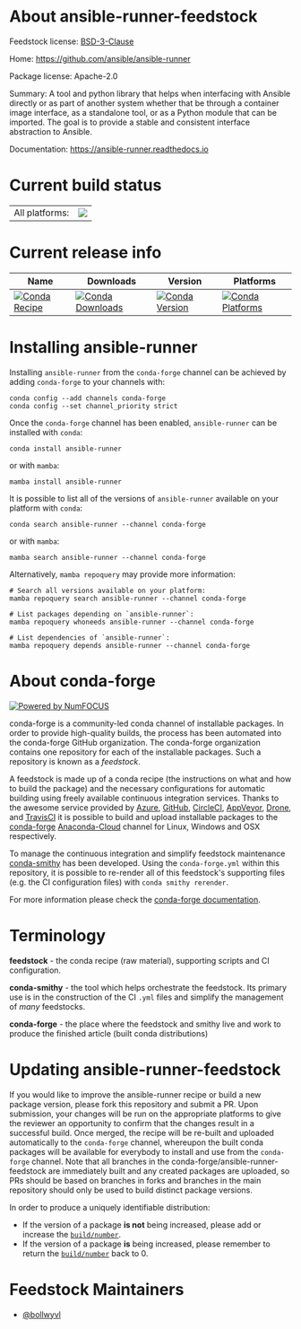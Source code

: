 About ansible-runner-feedstock
==============================

Feedstock license: [BSD-3-Clause](https://github.com/conda-forge/ansible-runner-feedstock/blob/main/LICENSE.txt)

Home: https://github.com/ansible/ansible-runner

Package license: Apache-2.0

Summary: A tool and python library that helps when interfacing with Ansible directly
or as part of another system whether that be through a container image
interface, as a standalone tool, or as a Python module that can be
imported. The goal is to provide a stable and consistent interface
abstraction to Ansible.


Documentation: https://ansible-runner.readthedocs.io

Current build status
====================


<table><tr><td>All platforms:</td>
    <td>
      <a href="https://dev.azure.com/conda-forge/feedstock-builds/_build/latest?definitionId=6880&branchName=main">
        <img src="https://dev.azure.com/conda-forge/feedstock-builds/_apis/build/status/ansible-runner-feedstock?branchName=main">
      </a>
    </td>
  </tr>
</table>

Current release info
====================

| Name | Downloads | Version | Platforms |
| --- | --- | --- | --- |
| [![Conda Recipe](https://img.shields.io/badge/recipe-ansible--runner-green.svg)](https://anaconda.org/conda-forge/ansible-runner) | [![Conda Downloads](https://img.shields.io/conda/dn/conda-forge/ansible-runner.svg)](https://anaconda.org/conda-forge/ansible-runner) | [![Conda Version](https://img.shields.io/conda/vn/conda-forge/ansible-runner.svg)](https://anaconda.org/conda-forge/ansible-runner) | [![Conda Platforms](https://img.shields.io/conda/pn/conda-forge/ansible-runner.svg)](https://anaconda.org/conda-forge/ansible-runner) |

Installing ansible-runner
=========================

Installing `ansible-runner` from the `conda-forge` channel can be achieved by adding `conda-forge` to your channels with:

```
conda config --add channels conda-forge
conda config --set channel_priority strict
```

Once the `conda-forge` channel has been enabled, `ansible-runner` can be installed with `conda`:

```
conda install ansible-runner
```

or with `mamba`:

```
mamba install ansible-runner
```

It is possible to list all of the versions of `ansible-runner` available on your platform with `conda`:

```
conda search ansible-runner --channel conda-forge
```

or with `mamba`:

```
mamba search ansible-runner --channel conda-forge
```

Alternatively, `mamba repoquery` may provide more information:

```
# Search all versions available on your platform:
mamba repoquery search ansible-runner --channel conda-forge

# List packages depending on `ansible-runner`:
mamba repoquery whoneeds ansible-runner --channel conda-forge

# List dependencies of `ansible-runner`:
mamba repoquery depends ansible-runner --channel conda-forge
```


About conda-forge
=================

[![Powered by
NumFOCUS](https://img.shields.io/badge/powered%20by-NumFOCUS-orange.svg?style=flat&colorA=E1523D&colorB=007D8A)](https://numfocus.org)

conda-forge is a community-led conda channel of installable packages.
In order to provide high-quality builds, the process has been automated into the
conda-forge GitHub organization. The conda-forge organization contains one repository
for each of the installable packages. Such a repository is known as a *feedstock*.

A feedstock is made up of a conda recipe (the instructions on what and how to build
the package) and the necessary configurations for automatic building using freely
available continuous integration services. Thanks to the awesome service provided by
[Azure](https://azure.microsoft.com/en-us/services/devops/), [GitHub](https://github.com/),
[CircleCI](https://circleci.com/), [AppVeyor](https://www.appveyor.com/),
[Drone](https://cloud.drone.io/welcome), and [TravisCI](https://travis-ci.com/)
it is possible to build and upload installable packages to the
[conda-forge](https://anaconda.org/conda-forge) [Anaconda-Cloud](https://anaconda.org/)
channel for Linux, Windows and OSX respectively.

To manage the continuous integration and simplify feedstock maintenance
[conda-smithy](https://github.com/conda-forge/conda-smithy) has been developed.
Using the ``conda-forge.yml`` within this repository, it is possible to re-render all of
this feedstock's supporting files (e.g. the CI configuration files) with ``conda smithy rerender``.

For more information please check the [conda-forge documentation](https://conda-forge.org/docs/).

Terminology
===========

**feedstock** - the conda recipe (raw material), supporting scripts and CI configuration.

**conda-smithy** - the tool which helps orchestrate the feedstock.
                   Its primary use is in the construction of the CI ``.yml`` files
                   and simplify the management of *many* feedstocks.

**conda-forge** - the place where the feedstock and smithy live and work to
                  produce the finished article (built conda distributions)


Updating ansible-runner-feedstock
=================================

If you would like to improve the ansible-runner recipe or build a new
package version, please fork this repository and submit a PR. Upon submission,
your changes will be run on the appropriate platforms to give the reviewer an
opportunity to confirm that the changes result in a successful build. Once
merged, the recipe will be re-built and uploaded automatically to the
`conda-forge` channel, whereupon the built conda packages will be available for
everybody to install and use from the `conda-forge` channel.
Note that all branches in the conda-forge/ansible-runner-feedstock are
immediately built and any created packages are uploaded, so PRs should be based
on branches in forks and branches in the main repository should only be used to
build distinct package versions.

In order to produce a uniquely identifiable distribution:
 * If the version of a package **is not** being increased, please add or increase
   the [``build/number``](https://docs.conda.io/projects/conda-build/en/latest/resources/define-metadata.html#build-number-and-string).
 * If the version of a package **is** being increased, please remember to return
   the [``build/number``](https://docs.conda.io/projects/conda-build/en/latest/resources/define-metadata.html#build-number-and-string)
   back to 0.

Feedstock Maintainers
=====================

* [@bollwyvl](https://github.com/bollwyvl/)

